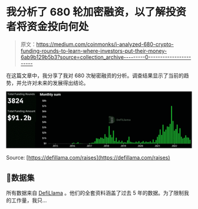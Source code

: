 # 我分析了 680 轮加密融资，以了解投资者将资金投向何处

> 原文：<https://medium.com/coinmonks/i-analyzed-680-crypto-funding-rounds-to-learn-where-investors-put-their-money-6ab9b129b5b3?source=collection_archive---------0----------------------->

在这篇文章中，我分享了我对 680 次秘密融资的分析。调查结果显示了当前的趋势，并允许对未来的发展得出结论。

![](img/f83da6af1daeade6391cb5c8ad3ff41a.png)

Source: [https://defillama.com/raises](https://defillama.com/raises)

## 💾数据集

所有数据来自 [DefiLlama](https://defillama.com/raises) 。他们的全套资料涵盖了过去 5 年的数据。为了限制我的工作量，我只…